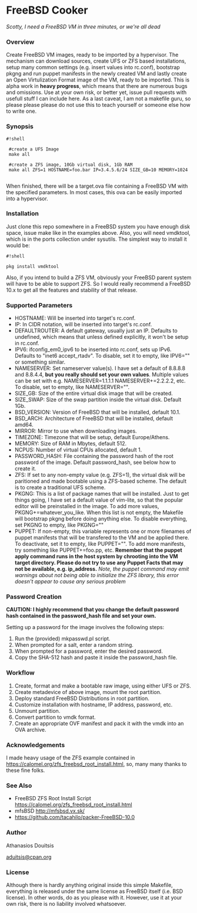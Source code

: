# FreeBSD Cooker #

*Scotty, I need a FreeBSD VM in three minutes, or we're all dead*

 
### Overview ###

Create FreeBSD VM images, ready to be imported by a hypervisor. The mechanism can download sources, create UFS or ZFS based installations, setup many common settings (e.g. insert values into rc.conf), bootstrap pkgng and run puppet manifests in the newly created VM and lastly create an Open Virtulization Format image of the VM, ready to be imported. This is alpha work in **heavy progress**, which means that there are numerous bugs and omissions. Use at your own risk, or better yet, issue pull requests with usefull stuff I can include here. As a last caveat, I am not a makefile guru, so please please please do not use this to teach yourself or someone else how to write one. 

### Synopsis ###

```
#!shell

 #create a UFS Image
 make all 

 #create a ZFS image, 10Gb virtual disk, 1Gb RAM
 make all ZFS=1 HOSTNAME=foo.bar IP=3.4.5.6/24 SIZE_GB=10 MEMORY=1024


```

When finished, there will be a target.ova file containing a FreeBSD VM 
with the specified parameters. In most cases, this ova can be easily 
imported into a hypervisor. 

### Installation ###

Just clone this repo somewhere in a FreeBSD system you have enough disk space, issue make like in the examples above. Also, you will need vmdktool, which is in the ports collection under sysutils. The simplest way to install it would be:

```
#!shell

pkg install vmdktool
```
Also, if you intend to build a ZFS VM, obviously your FreeBSD parent system will have to be able to support ZFS. So I would really recommend a FreeBSD 10.x to get all the features and stability of that release.


### Supported Parameters ###

* HOSTNAME: Will be inserted into target's rc.conf.
* IP: In CIDR notation, will be inserted into target's rc.conf.
* DEFAULTROUTER: A default gateway, usually just an IP. Defaults to undefined, which means that unless defined explicitly, it won't be setup in rc.conf.
* IPV6: ifconfig_em0_ipv6 to be inserted into rc.conf, sets up IPv6. Defaults to "inet6 accept_rtadv". To disable, set it to empty, like IPV6="" or something similar.
* NAMESERVER: Set nameserver value(s). I have set a default of 8.8.8.8 and 8.8.4.4, **but you really should set your own values**. Multiple values can be set with e.g. NAMESERVER=1.1.1.1 NAMESERVER+=2.2.2.2, etc. To disable, set to empty, like NAMESERVER="".
* SIZE_GB: Size of the entire virtual disk image that will be created.
* SIZE_SWAP: Size of the swap partition inside the virtual disk. Default 1Gb.
* BSD_VERSION: Version of FreeBSD that will be installed, default 10.1.
* BSD_ARCH: Architecture of FreeBSD that will be installed, default amd64.
* MIRROR: Mirror to use when downloading images.
* TIMEZONE: Timezone that will be setup, default Europe/Athens. 
* MEMORY: Size of RAM in Mbytes, default 512.
* NCPUS: Number of virtual CPUs allocated, default 1.
* PASSWORD_HASH: File containing the password hash of the root password of the image. Default password_hash, see below how to create it. 
* ZFS: If set to any non-empty value (e.g. ZFS=1), the virtual disk will be paritioned and made bootable using a ZFS-based scheme. The default is to create a traditional UFS scheme.
* PKGNG: This is a list of package names that will be installed. Just to get things going, I have set a default value of vim-lite, so that the popular editor will be preinstalled in the image. To add more values, PKGNG+=whatever_you_like. When this list is not empty, the Makefile will bootstrap pkgng before doing anything else. To disable everything, set PKGNG to empty, like PKGNG=""
* PUPPET: If non-empty, this variable represents one or more filenames of puppet manifests that will be transfered to the VM and be applied there. To deactivate, set it to empty, like PUPPET="". To add more manifests, try something like PUPPET+=foo.pp, etc. **Remember that the puppet apply command runs in the host system by chrooting into the VM target directory. Please do not try to use any Puppet Facts that may not be available, e.g. ip_address.**  *Note, the puppet command may emit warnings about not being able to initialize the ZFS library, this error doesn't appear to cause any serious problem*

### Password Creation ###

**CAUTION: I highly recommend that you change the default password hash contained in the password_hash file and set your own.**

Setting up a password for the image involves the following steps:

1. Run the (provided) mkpasswd.pl script.
2. When prompted for a salt, enter a random string.
3. When prompted for a password, enter the desired password.
4. Copy the SHA-512 hash and paste it inside the password_hash file.

### Workflow ###

1. Create, format and make a bootable raw image, using either UFS or ZFS. 
2. Create metadevice of above image, mount the root partition.
3. Deploy standard FreeBSD Distributions in root partition.
4. Customize installation with hostname, IP address, password, etc.
5. Unmount partition.
6. Convert partition to vmdk format.
7. Create an appropriate OVF manifest and pack it with the vmdk into an OVA archive.

### Acknowledgements ###
I made heavy usage of the ZFS example contained in https://calomel.org/zfs_freebsd_root_install.html, so, many many thanks to these fine folks.

### See Also ###
* FreeBSD ZFS Root Install Script https://calomel.org/zfs_freebsd_root_install.html
* mfsBSD http://mfsbsd.vx.sk/
* https://github.com/tacahilo/packer-FreeBSD-10.0

### Author ###
Athanasios Douitsis 

[aduitsis@cpan.org](mailto:aduitsis@cpan.org)

### License ###
Although there is hardly anything original inside this simple Makefile, everything is released under the same license as FreeBSD itself (i.e. BSD license). In other words, do as you please with it. However, use it at your own risk, there is no liability involved whatsoever.
